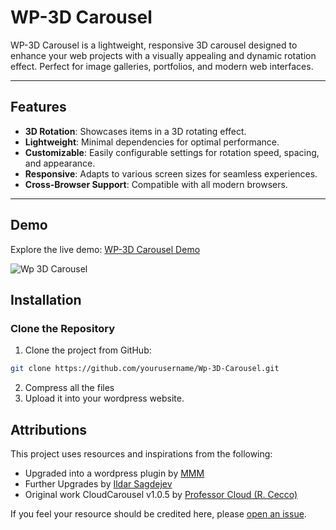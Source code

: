 # WP-3D Carousel

WP-3D Carousel is a lightweight, responsive 3D carousel designed to enhance your web projects with a visually appealing and dynamic rotation effect. Perfect for image galleries, portfolios, and modern web interfaces.

---

## Features

- **3D Rotation**: Showcases items in a 3D rotating effect.
- **Lightweight**: Minimal dependencies for optimal performance.
- **Customizable**: Easily configurable settings for rotation speed, spacing, and appearance.
- **Responsive**: Adapts to various screen sizes for seamless experiences.
- **Cross-Browser Support**: Compatible with all modern browsers.

---

## Demo
Explore the live demo: [WP-3D Carousel Demo](https://mmm.sh/tools/3d_slider)

![Wp 3D Carousel](https://mmm.sh/github/wp-3d-carousel/demo.png)

## Installation

### Clone the Repository
1. Clone the project from GitHub:
```bash
git clone https://github.com/yourusername/Wp-3D-Carousel.git
```
2. Compress all the files
3. Upload it into your wordpress website.

## Attributions

This project uses resources and inspirations from the following:

- Upgraded into a wordpress plugin by [MMM](https://mmm.sh)
- Further Upgrades by [Ildar Sagdejev](https://specious.github.io)
- Original work CloudCarousel v1.0.5 by [Professor Cloud (R. Cecco)](https://www.professorcloud.com)

If you feel your resource should be credited here, please [open an issue](https://github.com/encryptoday/Wp-3D-Carousel/issues).
